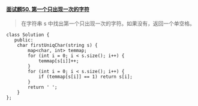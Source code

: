 #### [面试题50. 第一个只出现一次的字符](https://leetcode-cn.com/problems/di-yi-ge-zhi-chu-xian-yi-ci-de-zi-fu-lcof/)

> 在字符串 s 中找出第一个只出现一次的字符。如果没有，返回一个单空格。

```
class Solution {
   public:
    char firstUniqChar(string s) {
        map<char, int> temmap;
        for (int i = 0; i < s.size(); i++) {
            temmap[s[i]]++;
        }
        for (int i = 0; i < s.size(); i++) {
            if (temmap[s[i]] == 1) return s[i];
        }
        return ' ';
    }
};
```

